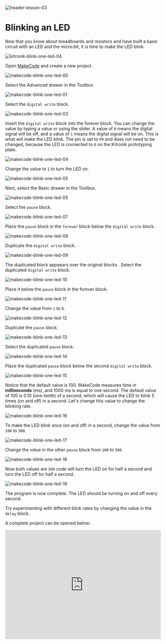 ![header-lesson-03](assets/header-lesson-03.png)

# Blinking an LED

Now that you know about breadboards and resistors and have built a basic circuit with an LED and the micro:bit, it is time to make the LED blink.

![kitronik-blink-one-led-04](assets/kitronik-blink-one-led-04.png)

Open [MakeCode](https://makecode.microbit.org/) and create a new project.

![makecode-blink-one-led-00](assets/makecode-blink-one-led-00.png)

Select the Advanced drawer in the Toolbox.

![makecode-blink-one-led-01](assets/makecode-blink-one-led-01.png)

Select the `digital write` block.

![makecode-blink-one-led-03](assets/makecode-blink-one-led-03.png)

Insert the `digital write` block into the forever block. You can change the value by typing a value or using the slider. A value of `0` means the digital signal will be off, and a value of `1` means the digital signal will be on. This is what will make the LED blink. The pin is set to `P0` and does not need to be changed, because the LED is connected to `0` on the  Kitronik prototyping plate.

![makecode-blink-one-led-04](assets/makecode-blink-one-led-04.png)

Change the value to `1` to turn the LED on.

![makecode-blink-one-led-05](assets/makecode-blink-one-led-05.png)

Next, select the Basic drawer in the Toolbox.

![makecode-blink-one-led-05](assets/makecode-blink-one-led-06.png)

Select the `pause` block.


![makecode-blink-one-led-07](assets/makecode-blink-one-led-07.png)

Place the `pause` block in the `forever` block below the `digital write` block.

![makecode-blink-one-led-08](assets/makecode-blink-one-led-08.png)

Duplicate the `digital write` block.

![makecode-blink-one-led-09](assets/makecode-blink-one-led-09.png)

The duplicated block appaears over the original blocks. .Select the duplicated `digital write` block.

![makecode-blink-one-led-10](assets/makecode-blink-one-led-10.png)

Place it below the `pause` block in the forever block.

![makecode-blink-one-led-11](assets/makecode-blink-one-led-11.png)

Change the value from `1` to `0`.

![makecode-blink-one-led-12](assets/makecode-blink-one-led-12.png)

Duplicate the `pause` block.

![makecode-blink-one-led-13](assets/makecode-blink-one-led-13.png)

Select the duplicated `pause` block.

![makecode-blink-one-led-14](assets/makecode-blink-one-led-14.png)

Place the duplicated `pause` block below the second `digital write` block.

![makecode-blink-one-led-15](assets/makecode-blink-one-led-15.png)

Notice that the default value is 100. MakeCode measures time in **milliseconds** (ms), and 1000 ms is equal to one second. The default value of 100 is 0.10 (one-tenth) of a second, which will cause the LED to blink 5 times (on and off) in a second. Let's change this value to change the blinking rate.

![makecode-blink-one-led-16](assets/makecode-blink-one-led-16.png)

To make the LED blink once (on and off) in a second, change the value from `100` to `500`.

![makecode-blink-one-led-17](assets/makecode-blink-one-led-17.png)

Change the value in the other `pause` block from `100` to `500`.

![makecode-blink-one-led-18](assets/makecode-blink-one-led-18.png)

Now both values are `500` code will turn the LED on for half a second and turn the LED off for half a second.

![makecode-blink-one-led-19](assets/makecode-blink-one-led-19.png)

The program is now complete. The LED should be turning on and off every second.

Try experimenting with different blink rates by changing the value in the `delay` block.

A complete project can be opened below:

<div style="position:relative;height:0;padding-bottom:70%;overflow:hidden;"><iframe style="position:absolute;top:0;left:0;width:100%;height:100%;" src="https://makecode.microbit.org/#pub:S26992-28437-70952-61986" frameborder="0" sandbox="allow-popups allow-forms allow-scripts allow-same-origin"></iframe></div>
